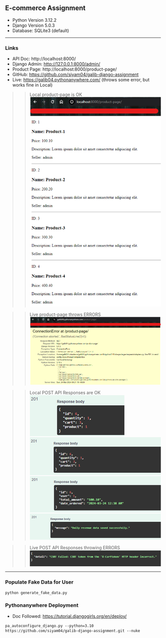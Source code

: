 ## E-commerce Assignment

* Python Version 3.12.2
* Django Version 5.0.3
* Database: SQLite3 (default)

<hr/>

### Links

* API Doc: http://localhost:8000/
* Django Admin: http://127.0.0.1:8000/admin/
* Product Page: http://localhost:8000/product-page/
* GitHub: https://github.com/siyam04/galib-django-assignment
* Live: https://galib04.pythonanywhere.com/ (throws some error, but works fine in Local)

>> Local product-page is OK
![local-pp.png](utils%2Ferror_images%2Flocal-pp.png)

>> Live product-page throws ERRORS
![live-pp.png](utils%2Ferror_images%2Flive-pp.png)

>> Local POST API Responses are OK
![local-POST-req-1.png](utils%2Ferror_images%2Flocal-POST-req-1.png)
![local-POST-req-2.png](utils%2Ferror_images%2Flocal-POST-req-2.png)
![local-POST-req-3.png](utils%2Ferror_images%2Flocal-POST-req-3.png)
![local-POST-req-4.png](utils%2Ferror_images%2Flocal-POST-req-4.png)

>> Live POST API Responses throwing ERRORS
![live-POST-reqs.png](utils%2Ferror_images%2Flive-POST-reqs.png)

<hr/>

### Populate Fake Data for User

```
python generate_fake_data.py
```

### Pythonanywhere Deployment

* Doc Followed: https://tutorial.djangogirls.org/en/deploy/

```
pa_autoconfigure_django.py --python=3.10 https://github.com/siyam04/galib-django-assignment.git --nuke
```
